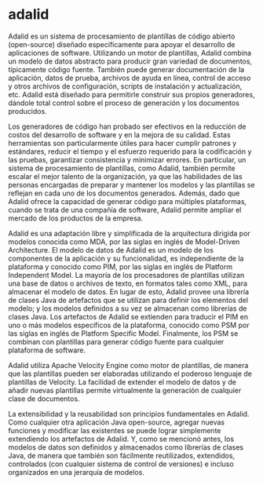 # adalid
Adalid es un sistema de procesamiento de plantillas de código abierto (open-source) diseñado específicamente para apoyar el desarrollo de aplicaciones de software. Utilizando un motor de plantillas, Adalid combina un modelo de datos abstracto para producir gran variedad de documentos, típicamente código fuente. También puede generar documentación de la aplicación, datos de prueba, archivos de ayuda en línea, control de acceso y otros archivos de configuración, scripts de instalación y actualización, etc. Adalid está diseñado para permitirle construir sus propios generadores, dándole total control sobre el proceso de generación y los documentos producidos.

Los generadores de código han probado ser efectivos en la reducción de costos del desarrollo de software y en la mejora de su calidad. Estas herramientas son particularmente útiles para hacer cumplir patrones y estándares, reducir el tiempo y el esfuerzo requerido para la codificación y las pruebas, garantizar consistencia y minimizar errores. En particular, un sistema de procesamiento de plantillas, como Adalid, también permite escalar el mejor talento de la organización, ya que las habilidades de las personas encargadas de preparar y mantener los modelos y las plantillas se reflejan en cada uno de los documentos generados. Además, dado que Adalid ofrece la capacidad de generar código para múltiples plataformas, cuando se trata de una compañía de software, Adalid permite ampliar el mercado de los productos de la empresa.

Adalid es una adaptación libre y simplificada de la arquitectura dirigida por modelos conocida como MDA, por las siglas en inglés de Model-Driven Architecture. El modelo de datos de Adalid es un modelo de los componentes de la aplicación y su funcionalidad, es independiente de la plataforma y conocido como PIM, por las siglas en inglés de Platform Independent Model. La mayoría de los procesadores de plantillas utilizan una base de datos o archivos de texto, en formatos tales como XML, para almacenar el modelo de datos. En lugar de esto, Adalid provee una librería de clases Java de artefactos que se utilizan para definir los elementos del modelo; y los modelos definidos a su vez se almacenan como librerías de clases Java. Los artefactos de Adalid se extienden para traducir el PIM en uno o más modelos específicos de la plataforma, conocido como PSM por las siglas en inglés de Platform Specific Model. Finalmente, los PSM se combinan con plantillas para generar código fuente para cualquier plataforma de software.

Adalid utiliza Apache Velocity Engine como motor de plantillas, de manera que las plantillas pueden ser elaboradas utilizando el poderoso lenguaje de plantillas de Velocity. La facilidad de extender el modelo de datos y de añadir nuevas plantillas permite virtualmente la generación de cualquier clase de documentos.

La extensibilidad y la reusabilidad son principios fundamentales en Adalid. Como cualquier otra aplicación Java open-source, agregar nuevas funciones y modificar las existentes se puede lograr simplemente extendiendo los artefactos de Adalid. Y, como se mencionó antes, los modelos de datos son definidos y almacenados como librerías de clases Java, de manera que también son fácilmente reutilizados, extendidos, controlados (con cualquier sistema de control de versiones) e incluso organizados en una jerarquía de modelos.
